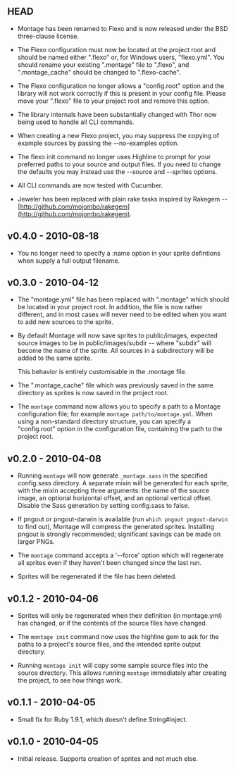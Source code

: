 HEAD
----

* Montage has been renamed to Flexo and is now released under the BSD
  three-clause license.

* The Flexo configuration must now be located at the project root and
  should be named either ".flexo" or, for Windows users, "flexo.yml".
  You should rename your existing ".montage" file to ".flexo", and
  ".montage\_cache" should be changed to ".flexo-cache".

* The Flexo configuration no longer allows a "config.root" option and
  the library will not work correctly if this is present in your config
  file. Please move your ".flexo" file to your project root and remove
  this option.

* The library internals have been substantially changed with Thor now
  being used to handle all CLI commands.

* When creating a new Flexo project, you may suppress the copying of
  example sources by passing the --no-examples option.

* The flexo init command no longer uses Highline to prompt for your
  preferred paths to your source and output files. If you need to change
  the defaults you may instead use the --source and --sprites options.

* All CLI commands are now tested with Cucumber.

* Jeweler has been replaced with plain rake tasks inspired by Rakegem --
  [http://github.com/mojombo/rakegem](http://github.com/mojombo/rakegem).

v0.4.0 - 2010-08-18
-------------------

* You no longer need to specify a :name option in your sprite defintions
  when supply a full output filename.

v0.3.0 - 2010-04-12
-------------------

* The "montage.yml" file has been replaced with ".montage" which should
  be located in your project root. In addition, the file is now rather
  different, and in most cases will never need to be edited when you
  want to add new sources to the sprite.

* By default Montage will now save sprites to public/images, expected
  source images to be in public/images/subdir -- where "subdir" will
  become the name of the sprite. All sources in a subdirectory will be
  added to the same sprite.

  This behavior is entirely customisable in the .montage file.

* The ".montage\_cache" file which was previously saved in the same
  directory as sprites is now saved in the project root.

* The `montage` command now allows you to specify a path to a Montage
  configuration file; for example `montage path/to/montage.yml`. When
  using a non-standard directory structure, you can specify a
  "config.root" option in the configuration file, containing the path to
  the project root.

v0.2.0 - 2010-04-08
-------------------

* Running `montage` will now generate `_montage.sass` in the specified
  config.sass directory. A separate mixin will be generated for each
  sprite, with the mixin accepting three arguments: the name of the
  source image, an optional horizontal offset, and an optional vertical
  offset. Disable the Sass generation by setting config.sass to false.

* If pngout or pngout-darwin is available (run `which pngout
  pngout-darwin` to find out), Montage will compress the generated
  sprites. Installing pngout is strongly recommended; significant
  savings can be made on larger PNGs.

* The `montage` command accepts a '--force' option which will regenerate
  all sprites even if they haven't been changed since the last run.

* Sprites will be regenerated if the file has been deleted.

v0.1.2 - 2010-04-06
-------------------

* Sprites will only be regenerated when their definition (in
  montage.yml) has changed, or if the contents of the source files have
  changed.

* The `montage init` command now uses the highline gem to ask for the
  paths to a project's source files, and the intended sprite output
  directory.

* Running `montage init` will copy some sample source files into the
  source directory. This allows running `montage` immediately after
  creating the project, to see how things work.

v0.1.1 - 2010-04-05
-------------------

* Small fix for Ruby 1.9.1, which doesn't define String#inject.

v0.1.0 - 2010-04-05
-------------------

* Initial release. Supports creation of sprites and not much else.
